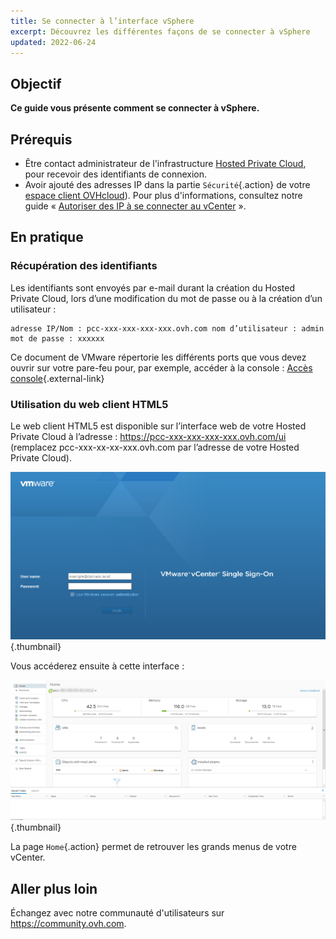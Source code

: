 ```yaml
---
title: Se connecter à l’interface vSphere
excerpt: Découvrez les différentes façons de se connecter à vSphere
updated: 2022-06-24
---
```


## Objectif

**Ce guide vous présente comment se connecter à vSphere.**

## Prérequis

- Être contact administrateur de l'infrastructure [Hosted Private Cloud](https://www.ovhcloud.com/fr/enterprise/products/hosted-private-cloud/), pour recevoir des identifiants de connexion.
- Avoir ajouté des adresses IP dans la partie `Sécurité`{.action} de votre [espace client OVHcloud](https://www.ovh.com/auth/?action=gotomanager&from=https://www.ovh.com/fr/&ovhSubsidiary=fr)). Pour plus d'informations, consultez notre guide « [Autoriser des IP à se connecter au vCenter](/pages/hosted_private_cloud/hosted_private_cloud_powered_by_vmware/autoriser_des_ip_a_se_connecter_au_vcenter) ».

## En pratique

### Récupération des identifiants

Les identifiants sont envoyés par e-mail durant la création du Hosted Private Cloud, lors d’une modification du mot de passe ou à la création d’un utilisateur :

```
adresse IP/Nom : pcc-xxx-xxx-xxx-xxx.ovh.com nom d’utilisateur : admin mot de passe : xxxxxx
```

Ce document de VMware répertorie les différents ports que vous devez ouvrir sur votre pare-feu pour, par exemple, accéder à la console : [Accès console](https://kb.vmware.com/kb/1012382){.external-link}

### Utilisation du web client HTML5

Le web client HTML5 est disponible sur l’interface web de votre Hosted Private Cloud à l’adresse : <https://pcc-xxx-xxx-xxx-xxx.ovh.com/ui> (remplacez pcc-xxx-xx-xx-xxx.ovh.com par l’adresse de votre Hosted Private Cloud).

![Connexion à l'interface vSphere HTML5](images/connection_interface_w_html5.png){.thumbnail}

Vous accéderez ensuite à cette interface :

![Connexion à l'interface vSphere HTML5](images/vsphere-client-html5.png){.thumbnail}

La page `Home`{.action} permet de retrouver les grands menus de votre vCenter.

## Aller plus loin

Échangez avec notre communauté d'utilisateurs sur <https://community.ovh.com>.
